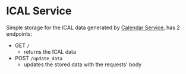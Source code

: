 # ICAL Service
Simple storage for the ICAL data generated by [Calendar Service](), has 2 endpoints:
- GET `/`
  - returns the ICAL data
- POST `/update_data`
  - updates the stored data with the requests' body
